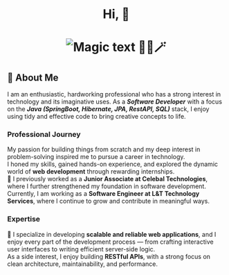 <h1 align="center">
  Hi, 👋
</h1>

<h1 align="center">
<img src="https://readme-typing-svg.herokuapp.com?font=Noto+Sans+Mono&pause=1000&color=ff9100fd&random=false&width=435&lines=I'm+Radha Kumari;A+Software+Engineer;A+Java+Developer" alt="Magic text 🧙‍♂️🪄" align="center" />
</h1>

## 🚀 About Me

I am an enthusiastic, hardworking professional who has a strong interest in technology and its imaginative uses. As a *__Software Developer__* with a focus on the *__Java (SpringBoot, Hibernate, JPA, RestAPI, SQL)__* stack, I enjoy using tidy and effective code to bring creative concepts to life.

### Professional Journey

My passion for building things from scratch and my deep interest in problem-solving inspired me to pursue a career in technology.  
I honed my skills, gained hands-on experience, and explored the dynamic world of **web development** through rewarding internships.  
💼 I previously worked as a **Junior Associate at Celebal Technologies**, where I further strengthened my foundation in software development.  
Currently, I am working as a **Software Engineer at L&T Technology Services**, where I continue to grow and contribute in meaningful ways.

### Expertise

🧠 I specialize in developing **scalable and reliable web applications**, and I enjoy every part of the development process — from crafting interactive user interfaces to writing efficient server-side logic.  
As a side interest, I enjoy building **RESTful APIs**, with a strong focus on clean architecture, maintainability, and performance.

